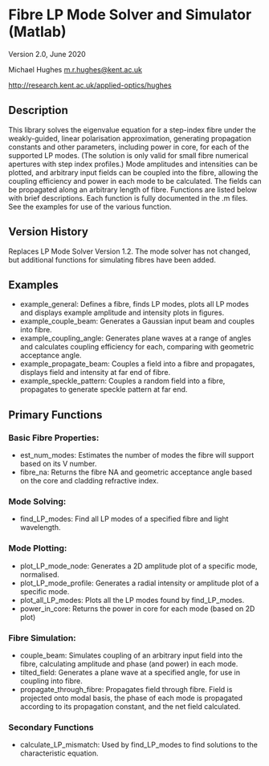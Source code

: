 # Fibre LP Mode Solver and Simulator (Matlab)
Version 2.0, June 2020

Michael Hughes
m.r.hughes@kent.ac.uk

http://research.kent.ac.uk/applied-optics/hughes

## Description
This library solves the eigenvalue equation for a step-index fibre under the weakly-guided, linear polarisation approximation, generating propagation constants and other parameters, including power in core, for each of the supported LP modes. (The solution is only valid for small fibre numerical apertures with step index profiles.) Mode amplitudes and intensities can be plotted, and arbitrary input fields can be coupled into the fibre, allowing the coupling efficiency and power in each mode to be calculated. The fields can be propagated along an arbitrary length of fibre.
Functions are listed below with brief descriptions. Each function is fully documented in the .m files. See the examples for use of the various function.

## Version History
Replaces LP Mode Solver Version 1.2. The mode solver has not changed, but additional functions for simulating fibres have been added.

## Examples
* example_general: Defines a fibre, finds LP modes, plots all LP modes and displays 	example amplitude and intensity plots in figures.
* example_couple_beam:	Generates a Gaussian input beam and couples into fibre.
* example_coupling_angle:	Generates plane waves at a range of angles and calculates coupling efficiency for each, comparing with geometric acceptance angle.
* example_propagate_beam:	Couples a field into a fibre and propagates, displays field and intensity at far end of fibre.
* example_speckle_pattern:	Couples a random field into a fibre, propagates to generate speckle pattern at far end.

## Primary Functions

### Basic Fibre Properties:
* est_num_modes: Estimates the number of modes the fibre will support based on its V number.
* fibre_na:	Returns the fibre NA and geometric acceptance angle based on the core and cladding refractive index.

### Mode Solving:
* find_LP_modes: 	Find all LP modes of a specified fibre and light wavelength.

### Mode Plotting:
* plot_LP_mode_node: Generates a 2D amplitude plot of a specific mode, normalised.
* plot_LP_mode_profile: Generates a radial intensity or amplitude plot of a specific mode.
* plot_all_LP_modes: Plots all the LP modes found by find_LP_modes.
* power_in_core: Returns the power in core for each mode (based on 2D plot)

### Fibre Simulation:
* couple_beam: Simulates coupling of an arbitrary input field into the fibre, calculating amplitude and phase (and power) in each mode.
* tilted_field: Generates a plane wave at a specified angle, for use in coupling into fibre.
* propagate_through_fibre:	Propagates field through fibre. Field is projected onto modal basis, the phase of each mode is propagated according to its propagation constant, and the net field calculated.

### Secondary Functions
* calculate_LP_mismatch: Used by find_LP_modes to find solutions to the characteristic equation.

